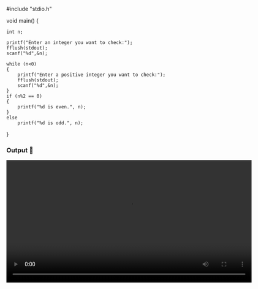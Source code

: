 #include "stdio.h"

void main()
{

	int n;

	printf("Enter an integer you want to check:");
	fflush(stdout);
	scanf("%d",&n);

	while (n<0)
	{
		printf("Enter a positive integer you want to check:");
		fflush(stdout);
		scanf("%d",&n);
	}
	if (n%2 == 0)
	{
		printf("%d is even.", n);
	}
	else
		printf("%d is odd.", n);


}


### Output 🎥
<video src="https://raw.githubusercontent.com/Karim-Ahmed-Elgohary/Mastering-Embedded-Diploma/refs/heads/main/Term_1/Videos/a1%20o1.mp4" controls width="640"></video>










